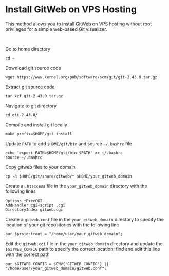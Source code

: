 # Install GitWeb on VPS Hosting

This method allows you to install [GitWeb](https://git-scm.com/book/en/v2/Git-on-the-Server-GitWeb) on VPS hosting without root privileges for a simple web-based Git visualizer.

&nbsp;

Go to home directory
```
cd ~
```

Download git source code
```
wget https://www.kernel.org/pub/software/scm/git/git-2.43.0.tar.gz
```

Extract git source code
```
tar xzf git-2.43.0.tar.gz
```

Navigate to git directory
```
cd git-2.43.0/
```

Compile and install git locally
```
make prefix=$HOME/git install
```

Update `PATH` to add `$HOME/git/bin` and source `~/.bashrc` file
```
echo 'export PATH=$HOME/git/bin:$PATH' >> ~/.bashrc
source ~/.bashrc
```

Copy gitweb files to your domain
```
cp -R $HOME/git/share/gitweb/* $HOME/your_gitweb_domain
```

Create a `.htaccess` file in the `your_gitweb_domain` directory with the following lines
```
Options +ExecCGI
AddHandler cgi-script .cgi
DirectoryIndex gitweb.cgi
```

Create a `gitweb.conf` file in the `your_gitweb_domain` directory to specify the location of your git repositories with the following line
```
our $projectroot = "/home/user/your_gitweb_domain";
```

Edit the `gitweb.cgi` file in the `your_gitweb_domain` directory and update the `$GITWEB_CONFIG` path to specify the correct location; find and edit this line with the correct path
```
our $GITWEB_CONFIG = $ENV{'GITWEB_CONFIG'} || "/home/user/your_gitweb_domain/gitweb.conf";
```

&nbsp;
